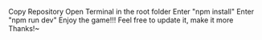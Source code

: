 Copy Repository
Open Terminal in the root folder
Enter "npm install"
Enter "npm run dev"
Enjoy the game!!!
Feel free to update it, make it more
Thanks!~
